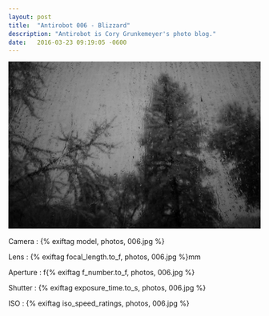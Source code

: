```yaml
---
layout: post
title:  "Antirobot 006 - Blizzard"
description: "Antirobot is Cory Grunkemeyer's photo blog."
date:   2016-03-23 09:19:05 -0600
---
```


![006 - Blizzard](/photos/006.jpg)

Camera
: {% exiftag model, photos, 006.jpg %}

Lens
: {% exiftag focal_length.to_f, photos, 006.jpg %}mm

Aperture
: f{% exiftag f_number.to_f, photos, 006.jpg %}

Shutter
: {% exiftag exposure_time.to_s, photos, 006.jpg %}

ISO
: {% exiftag iso_speed_ratings, photos, 006.jpg %}
